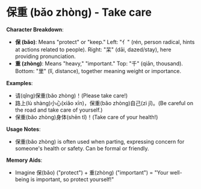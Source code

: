 # **保重 (bǎo zhòng) - Take care**

**Character Breakdown**:  
- **保 (bǎo)**: Means "protect" or "keep." Left: "亻" (rén, person radical, hints at actions related to people). Right: "呆" (dāi, dazed/stay), here providing pronunciation.  
- **重 (zhòng)**: Means "heavy," "important." Top: "千" (qiān, thousand). Bottom: "里" (lǐ, distance), together meaning weight or importance.

**Examples**:  
- 请(qǐng)保重(bǎo zhòng)！(Please take care!)  
- 路上(lù shàng)小心(xiǎo xīn)，保重(bǎo zhòng)自己(zì jǐ)。(Be careful on the road and take care of yourself.)  
- 保重(bǎo zhòng)身体(shēn tǐ)！(Take care of your health!)

**Usage Notes**:  
- 保重(bǎo zhòng) is often used when parting, expressing concern for someone's health or safety. Can be formal or friendly.

**Memory Aids**:  
- Imagine 保(bǎo) ("protect") + 重(zhòng) ("important") = "Your well-being is important, so protect yourself!"